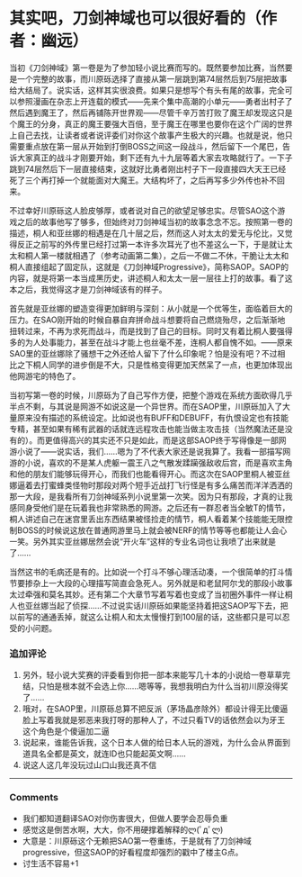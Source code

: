 # 其实吧，刀剑神域也可以很好看的（作者：幽远）

当初《刀剑神域》第一卷是为了参加轻小说比赛而写的。既然要参加比赛，当然要是一个完整的故事，而川原砾选择了直接从第一层跳到第74层然后到75层把故事给大结局了。说实话，这样其实很浪费。如果只是想写个有头有尾的故事，完全可以参照漫画在杂志上开连载的模式——先来个集中高潮的小单元——勇者出村子了然后遇到魔王了，然后再铺陈开世界观——尽管千辛万苦打败了魔王却发现这只是个魔王的分身，真正的魔王要强大百倍，至于魔王在哪里也要你在这个广阔的世界上自己去找，让读者或者说评委们对你这个故事产生极大的兴趣。也就是说，他只需要重点放在第一层从开始到打倒BOSS之间这一段战斗，然后留下一个尾巴，告诉大家真正的战斗才刚要开始，剩下还有九十九层等着大家去攻略就行了。一下子跳到74层然后下一层直接结束，这就好比勇者刚出村子下一段直接四大天王已经死了三个再打掉一个就能面对大魔王。大结构坏了，之后再写多少外传也补不回来。

不过幸好川原砾这人脸皮够厚，或者说对自己的欲望足够忠实。尽管SAO这个游戏之后的故事他写了够多，但始终对刀剑神域当初的故事念念不忘。按照第一卷的描述，桐人和亚丝娜的相遇是在几十层之后，然而这人对太太的爱无与伦比，又觉得反正之前写的外传里已经打过第一本许多次耳光了也不差这么一下，于是就让太太和桐人第一楼就相遇了（参考动画第二集），之后一不做二不休，干脆让太太和桐人直接组起了固定队，这就是《刀剑神域Progressive》，简称SAOP。SAOP的内容，就是将第一本当成黑历史，讲述桐人和太太一层一层往上打的故事。看了这本之后，我觉得这才是刀剑神域该有的样子。

首先就是亚丝娜的塑造变得更加鲜明与深刻：从小就是一个优等生，面临着巨大的压力。在SAO刚开始的时候自暴自弃拼命战斗想要将自己燃烧殆尽，之后渐渐地扭转过来，不再为求死而战斗，而是找到了自己的目标。同时又有着比桐人要强得多的为人处事能力，甚至在战斗才能上也丝毫不差，连桐人都自愧不如。——原来SAO里的亚丝娜除了骚想干之外还给人留下了什么印象呢？怕是没有吧？不过相比之下桐人同学的进步倒是不大，只是性格变得更加天然呆了一点，也更加体现出他网游宅的特色了。

当初写第一卷的时候，川原砾为了自己写作方便，把整个游戏在系统方面砍得几乎半点不剩，与其说是网游不如说这是一个异世界。而在SAOP里，川原砾加入了大量原来没有描述的系统设定。比如说也有BUFF和DEBUFF，有仇恨设定也有技能专精，甚至如果有稀有武器的话就连远程攻击也能当做主攻击技（当然魔法还是没有的）。而更值得高兴的其实还不只是如此，而是这部SAOP终于写得像是一部网游小说了——说实话，我们……嗯为了不代表大家还是说我算了。我看一部描写网游的小说，喜欢的不是某人虎躯一震王八之气散发蹂躏强敌收后宫，而是喜欢主角和他的朋友们能够玩得开心，而我们也能看得开心。而这次在SAOP里桐人被亚丝娜逼着去打蜜蜂类怪物时那段对两个短手近战打飞行怪是有多么痛苦而洋洋洒洒的那一大段，是我看所有刀剑神域系列小说里第一次笑。因为只有那段，才真的让我感同身受他们是在玩着我也非常熟悉的网游。之后还有一群忍者当全敏T的情节，桐人讲述自己在迷宫里丢出东西结果被怪捡走的情节，桐人看着某个技能能无限控制BOSS的时候说这放在普通网游里马上就会被NERF的情节等等也都能让人会心一笑。另外其实亚丝娜居然会说“开火车”这样的专业名词也让我喷了出来就是了……

当然这书的毛病还是有的。比如说一个打斗不够心理活动凑，一个很简单的打斗情节要掺杂上一大段的心理描写简直会急死人。另外就是和老鼠阿尔戈的那段小故事太过牵强和莫名其妙。还有第二个大章节写着写着也变成了当初圈外事件一样让桐人也亚丝娜当起了侦探……不过说实话川原砾如果能坚持着把这SAOP写下去，把以前写的通通丢掉，就这么让桐人和太太慢慢打到100层的话，这些都只是可以忍受的小问题。

### 追加评论

1. 另外，轻小说大奖赛的评委看到你把一部本来能写几十本的小说给一卷草草完结，只怕是根本就不会选上你……嗯等等，我想我明白为什么当初川原没得奖了……
2. 哦对，在SAOP里，川原砾总算不把反派（茅场晶彦除外）都设计得无比傻逼脸上写着我就是邪恶来我打呀的那种人了，不过只看TV的话依然会以为牙王这个角色是个傻逼加二逼
3. 说起来，谁能告诉我，这个日本人做的给日本人玩的游戏，为什么会从界面到道具名全都是英文，就连ID也只能起英文啊……
4. 说这人这几年没玩过山口山我还真不信

***

### Comments

* 我们都知道翻译SAO对你伤害很大，但做人要学会忍辱负重
* 感觉这是倒苦水啊，大大，你不用硬撑着解释的ლ(ﾟдﾟლ)
* 大意是：川原砾这个无赖把SAO第一卷重练，于是就有了刀剑神域progressive，但这SAOP的好看程度却强烈的戳中了楼主G点。
* 讨生活不容易+1
